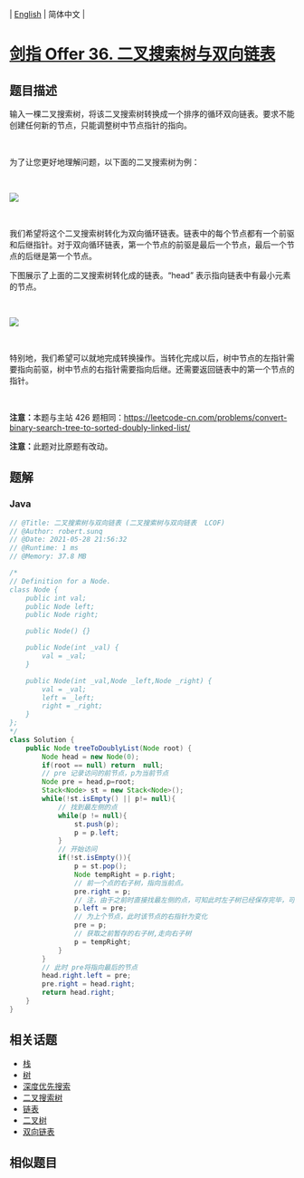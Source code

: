 
| [English](README_EN.md) | 简体中文 |

# [剑指 Offer 36. 二叉搜索树与双向链表](https://leetcode.cn//problems/er-cha-sou-suo-shu-yu-shuang-xiang-lian-biao-lcof/)

## 题目描述

<p>输入一棵二叉搜索树，将该二叉搜索树转换成一个排序的循环双向链表。要求不能创建任何新的节点，只能调整树中节点指针的指向。</p>

<p>&nbsp;</p>

<p>为了让您更好地理解问题，以下面的二叉搜索树为例：</p>

<p>&nbsp;</p>

<p><img src="https://assets.leetcode.com/uploads/2018/10/12/bstdlloriginalbst.png"></p>

<p>&nbsp;</p>

<p>我们希望将这个二叉搜索树转化为双向循环链表。链表中的每个节点都有一个前驱和后继指针。对于双向循环链表，第一个节点的前驱是最后一个节点，最后一个节点的后继是第一个节点。</p>

<p>下图展示了上面的二叉搜索树转化成的链表。&ldquo;head&rdquo; 表示指向链表中有最小元素的节点。</p>

<p>&nbsp;</p>

<p><img src="https://assets.leetcode.com/uploads/2018/10/12/bstdllreturndll.png"></p>

<p>&nbsp;</p>

<p>特别地，我们希望可以就地完成转换操作。当转化完成以后，树中节点的左指针需要指向前驱，树中节点的右指针需要指向后继。还需要返回链表中的第一个节点的指针。</p>

<p>&nbsp;</p>

<p><strong>注意：</strong>本题与主站 426 题相同：<a href="https://leetcode-cn.com/problems/convert-binary-search-tree-to-sorted-doubly-linked-list/">https://leetcode-cn.com/problems/convert-binary-search-tree-to-sorted-doubly-linked-list/</a></p>

<p><strong>注意：</strong>此题对比原题有改动。</p>


## 题解


### Java

```Java
// @Title: 二叉搜索树与双向链表 (二叉搜索树与双向链表  LCOF)
// @Author: robert.sunq
// @Date: 2021-05-28 21:56:32
// @Runtime: 1 ms
// @Memory: 37.8 MB

/*
// Definition for a Node.
class Node {
    public int val;
    public Node left;
    public Node right;

    public Node() {}

    public Node(int _val) {
        val = _val;
    }

    public Node(int _val,Node _left,Node _right) {
        val = _val;
        left = _left;
        right = _right;
    }
};
*/
class Solution {
    public Node treeToDoublyList(Node root) {
        Node head = new Node(0);
        if(root == null) return  null;
        // pre 记录访问的前节点，p为当前节点
        Node pre = head,p=root;
        Stack<Node> st = new Stack<Node>();
        while(!st.isEmpty() || p!= null){
            // 找到最左侧的点
            while(p != null){
                st.push(p);
                p = p.left;
            }
            // 开始访问
            if(!st.isEmpty()){
                p = st.pop();
                Node tempRight = p.right;
                // 前一个点的右子树，指向当前点。
                pre.right = p;
                // 注，由于之前时直接找最左侧的点，可知此时左子树已经保存完毕，可以取缔
                p.left = pre;
                // 为上个节点，此时该节点的右指针为变化
                pre = p;
                // 获取之前暂存的右子树,走向右子树
                p = tempRight;
            }
        }
        // 此时 pre将指向最后的节点
        head.right.left = pre;
        pre.right = head.right;
        return head.right;
    }
}
```



## 相关话题

- [栈](https://leetcode.cn//tag/stack)
- [树](https://leetcode.cn//tag/tree)
- [深度优先搜索](https://leetcode.cn//tag/depth-first-search)
- [二叉搜索树](https://leetcode.cn//tag/binary-search-tree)
- [链表](https://leetcode.cn//tag/linked-list)
- [二叉树](https://leetcode.cn//tag/binary-tree)
- [双向链表](https://leetcode.cn//tag/doubly-linked-list)

## 相似题目



